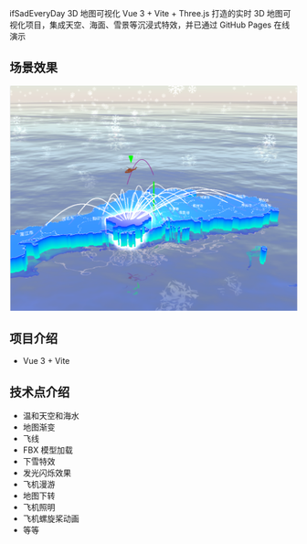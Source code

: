 ifSadEveryDay 3D 地图可视化
Vue 3 + Vite + Three.js 打造的实时 3D 地图可视化项目，集成天空、海面、雪景等沉浸式特效，并已通过 GitHub Pages 在线演示

## 场景效果

![场景效果](/public/demo.png)

## 项目介绍

- Vue 3 + Vite

## 技术点介绍

- 温和天空和海水
- 地图渐变
- 飞线
- FBX 模型加载
- 下雪特效
- 发光闪烁效果
- 飞机漫游
- 地图下转
- 飞机照明
- 飞机螺旋桨动画
- 等等

